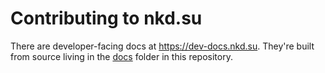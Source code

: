 # Contributing to nkd.su

There are developer-facing docs at <https://dev-docs.nkd.su>. They're built
from source living in the [docs](docs/) folder in this repository.
